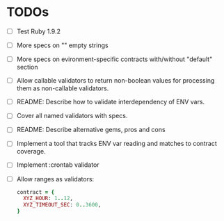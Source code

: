 # TODOs

- [ ] Test Ruby 1.9.2
- [ ] More specs on "" empty strings
- [ ] More specs on evironment-specific contracts with/without "default" section
- [ ] Allow callable validators to return non-boolean values for processing them as non-callable validators.
- [ ] README: Describe how to validate interdependency of ENV vars.
- [ ] Cover all named validators with specs.
- [ ] README: Describe alternative gems, pros and cons
- [ ] Implement a tool that tracks ENV var reading and matches to contract coverage.
- [ ] Implement :crontab validator
- [ ] Allow ranges as validators:

    ```ruby
    contract = {
      XYZ_HOUR: 1..12,
      XYZ_TIMEOUT_SEC: 0..3600,
    }
    ```

